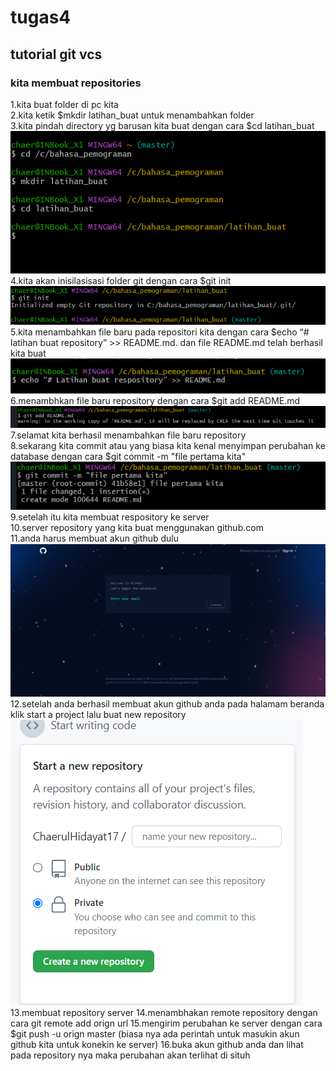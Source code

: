 # tugas4

## tutorial git vcs

### kita membuat repositories

1.kita buat folder di pc kita<br>
2.kita ketik $mkdir latihan_buat untuk menambahkan folder<br>
3.kita pindah directory yg barusan kita buat dengan cara $cd latihan_buat <br>
![gambar 1](foto/ss2.png) <br>
4.kita akan inisilasisasi folder git dengan cara $git init <br>
![gambar2](foto/ss3.png)<br>
5.kita menambahkan file baru pada repositori kita dengan cara $echo “# latihan buat repository” >> README.md. dan file README.md telah berhasil kita buat <br>
![gambar3](foto/ss8.png) <br>
6.menambhkan file baru repository dengan cara $git add README.md <br>
![gambar4](foto/ss9.png) <br>
7.selamat kita berhasil menambahkan file baru repository <br>
8.sekarang kita commit atau yang biasa kita kenal menyimpan perubahan ke database dengan cara $git commit -m "file pertama kita" <br>
![gambar5](foto/ss10.png) <br>
9.setelah itu kita membuat respository ke server <br>
10.server repository yang kita buat menggunakan github.com <br>
11.anda harus membuat akun github dulu <br>
![gambar6](foto/ss11.png) <br>
12.setelah anda berhasil membuat akun github anda pada halamam beranda klik start a project lalu buat new repository
![gambar7](foto/ss12.png)<br>
13.membuat repository server
14.menambhakan remote repository dengan cara git remote add orign url
15.mengirim perubahan ke server dengan cara $git push -u orign master (biasa nya ada perintah untuk masukin akun github kita untuk konekin ke server)
16.buka akun github anda dan lihat pada repository nya maka perubahan akan terlihat di situh
